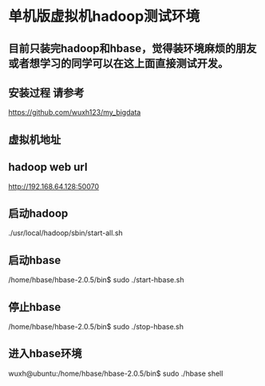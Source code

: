 # 单机版虚拟机hadoop测试环境
## 目前只装完hadoop和hbase，觉得装环境麻烦的朋友或者想学习的同学可以在这上面直接测试开发。

## 安装过程 请参考
https://github.com/wuxh123/my_bigdata

## 虚拟机地址

## hadoop web url
http://192.168.64.128:50070

## 启动hadoop
./usr/local/hadoop/sbin/start-all.sh

## 启动hbase
/home/hbase/hbase-2.0.5/bin$ sudo ./start-hbase.sh

## 停止hbase
/home/hbase/hbase-2.0.5/bin$ sudo ./stop-hbase.sh

## 进入hbase环境
wuxh@ubuntu:/home/hbase/hbase-2.0.5/bin$ sudo ./hbase shell
